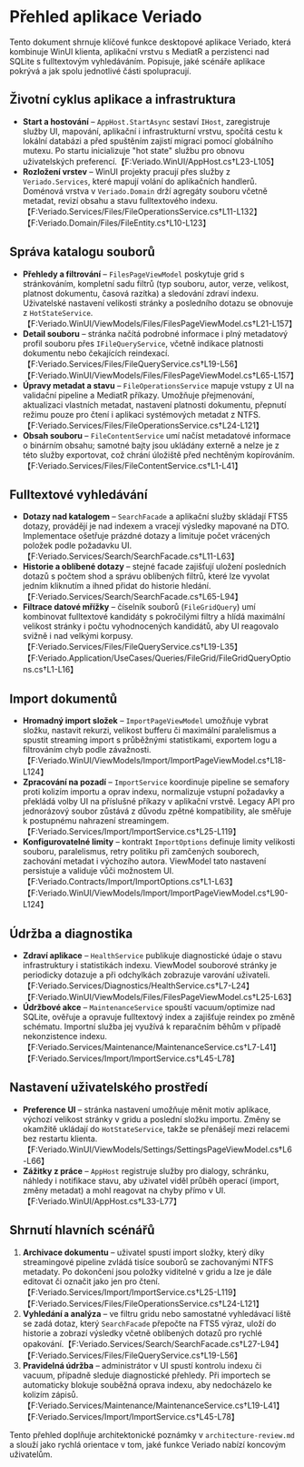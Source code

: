 # Přehled aplikace Veriado

Tento dokument shrnuje klíčové funkce desktopové aplikace Veriado, která kombinuje WinUI klienta, aplikační vrstvu s MediatR a perzistenci nad SQLite s fulltextovým vyhledáváním. Popisuje, jaké scénáře aplikace pokrývá a jak spolu jednotlivé části spolupracují.

## Životní cyklus aplikace a infrastruktura
- **Start a hostování** – `AppHost.StartAsync` sestaví `IHost`, zaregistruje služby UI, mapování, aplikační i infrastrukturní vrstvu, spočítá cestu k lokální databázi a před spuštěním zajistí migraci pomocí globálního mutexu. Po startu inicializuje "hot state" službu pro obnovu uživatelských preferencí.【F:Veriado.WinUI/AppHost.cs†L23-L105】
- **Rozložení vrstev** – WinUI projekty pracují přes služby z `Veriado.Services`, které mapují volání do aplikačních handlerů. Doménová vrstva v `Veriado.Domain` drží agregáty souboru včetně metadat, revizí obsahu a stavu fulltextového indexu.【F:Veriado.Services/Files/FileOperationsService.cs†L11-L132】【F:Veriado.Domain/Files/FileEntity.cs†L10-L123】

## Správa katalogu souborů
- **Přehledy a filtrování** – `FilesPageViewModel` poskytuje grid s stránkováním, kompletní sadu filtrů (typ souboru, autor, verze, velikost, platnost dokumentu, časová razítka) a sledování zdraví indexu. Uživatelské nastavení velikosti stránky a posledního dotazu se obnovuje z `HotStateService`.【F:Veriado.WinUI/ViewModels/Files/FilesPageViewModel.cs†L21-L157】
- **Detail souboru** – stránka načítá podrobné informace i plný metadatový profil souboru přes `IFileQueryService`, včetně indikace platnosti dokumentu nebo čekajících reindexací.【F:Veriado.Services/Files/FileQueryService.cs†L19-L56】【F:Veriado.WinUI/ViewModels/Files/FilesPageViewModel.cs†L65-L157】
- **Úpravy metadat a stavu** – `FileOperationsService` mapuje vstupy z UI na validační pipeline a MediatR příkazy. Umožňuje přejmenování, aktualizaci vlastních metadat, nastavení platnosti dokumentu, přepnutí režimu pouze pro čtení i aplikaci systémových metadat z NTFS.【F:Veriado.Services/Files/FileOperationsService.cs†L24-L121】
- **Obsah souboru** – `FileContentService` umí načíst metadatové informace o binárním obsahu; samotné bajty jsou ukládány externě a nelze je z této služby exportovat, což chrání úložiště před nechtěným kopírováním.【F:Veriado.Services/Files/FileContentService.cs†L1-L41】

## Fulltextové vyhledávání
- **Dotazy nad katalogem** – `SearchFacade` a aplikační služby skládají FTS5 dotazy, provádějí je nad indexem a vracejí výsledky mapované na DTO. Implementace ošetřuje prázdné dotazy a limituje počet vrácených položek podle požadavku UI.【F:Veriado.Services/Search/SearchFacade.cs†L11-L63】
- **Historie a oblíbené dotazy** – stejné facade zajišťují uložení posledních dotazů s počtem shod a správu oblíbených filtrů, které lze vyvolat jedním kliknutím a ihned přidat do historie hledání.【F:Veriado.Services/Search/SearchFacade.cs†L65-L94】
- **Filtrace datové mřížky** – číselník souborů (`FileGridQuery`) umí kombinovat fulltextové kandidáty s pokročilými filtry a hlídá maximální velikost stránky i počtu vyhodnocených kandidátů, aby UI reagovalo svižně i nad velkými korpusy.【F:Veriado.Services/Files/FileQueryService.cs†L19-L35】【F:Veriado.Application/UseCases/Queries/FileGrid/FileGridQueryOptions.cs†L1-L16】

## Import dokumentů
- **Hromadný import složek** – `ImportPageViewModel` umožňuje vybrat složku, nastavit rekurzi, velikost bufferu či maximální paralelismus a spustit streaming import s průběžnými statistikami, exportem logu a filtrováním chyb podle závažnosti.【F:Veriado.WinUI/ViewModels/Import/ImportPageViewModel.cs†L18-L124】
- **Zpracování na pozadí** – `ImportService` koordinuje pipeline se semafory proti kolizím importu a oprav indexu, normalizuje vstupní požadavky a překládá volby UI na příslušné příkazy v aplikační vrstvě. Legacy API pro jednorázový soubor zůstává z důvodu zpětné kompatibility, ale směřuje k postupnému nahrazení streamingem.【F:Veriado.Services/Import/ImportService.cs†L25-L119】
- **Konfigurovatelné limity** – kontrakt `ImportOptions` definuje limity velikosti souboru, paralelismus, retry politiku při zamčených souborech, zachování metadat i výchozího autora. ViewModel tato nastavení persistuje a validuje vůči možnostem UI.【F:Veriado.Contracts/Import/ImportOptions.cs†L1-L63】【F:Veriado.WinUI/ViewModels/Import/ImportPageViewModel.cs†L90-L124】

## Údržba a diagnostika
- **Zdraví aplikace** – `HealthService` publikuje diagnostické údaje o stavu infrastruktury i statistikách indexu. ViewModel souborové stránky je periodicky dotazuje a při odchylkách zobrazuje varování uživateli.【F:Veriado.Services/Diagnostics/HealthService.cs†L7-L24】【F:Veriado.WinUI/ViewModels/Files/FilesPageViewModel.cs†L25-L63】
- **Údržbové akce** – `MaintenanceService` spouští vacuum/optimize nad SQLite, ověřuje a opravuje fulltextový index a zajišťuje reindex po změně schématu. Importní služba jej využívá k reparačním běhům v případě nekonzistence indexu.【F:Veriado.Services/Maintenance/MaintenanceService.cs†L7-L41】【F:Veriado.Services/Import/ImportService.cs†L45-L78】

## Nastavení uživatelského prostředí
- **Preference UI** – stránka nastavení umožňuje měnit motiv aplikace, výchozí velikost stránky v gridu a poslední složku importu. Změny se okamžitě ukládají do `HotStateService`, takže se přenášejí mezi relacemi bez restartu klienta.【F:Veriado.WinUI/ViewModels/Settings/SettingsPageViewModel.cs†L6-L66】
- **Zážitky z práce** – `AppHost` registruje služby pro dialogy, schránku, náhledy i notifikace stavu, aby uživatel viděl průběh operací (import, změny metadat) a mohl reagovat na chyby přímo v UI.【F:Veriado.WinUI/AppHost.cs†L33-L77】

## Shrnutí hlavních scénářů
1. **Archivace dokumentu** – uživatel spustí import složky, který díky streamingové pipeline zvládá tisíce souborů se zachovanými NTFS metadaty. Po dokončení jsou položky viditelné v gridu a lze je dále editovat či označit jako jen pro čtení.【F:Veriado.Services/Import/ImportService.cs†L25-L119】【F:Veriado.Services/Files/FileOperationsService.cs†L24-L121】
2. **Vyhledání a analýza** – ve filtru gridu nebo samostatné vyhledávací liště se zadá dotaz, který `SearchFacade` přepočte na FTS5 výraz, uloží do historie a zobrazí výsledky včetně oblíbených dotazů pro rychlé opakování.【F:Veriado.Services/Search/SearchFacade.cs†L27-L94】【F:Veriado.Services/Files/FileQueryService.cs†L19-L56】
3. **Pravidelná údržba** – administrátor v UI spustí kontrolu indexu či vacuum, případně sleduje diagnostické přehledy. Při importech se automaticky blokuje souběžná oprava indexu, aby nedocházelo ke kolizím zápisů.【F:Veriado.Services/Maintenance/MaintenanceService.cs†L19-L41】【F:Veriado.Services/Import/ImportService.cs†L45-L78】

Tento přehled doplňuje architektonické poznámky v `architecture-review.md` a slouží jako rychlá orientace v tom, jaké funkce Veriado nabízí koncovým uživatelům.
